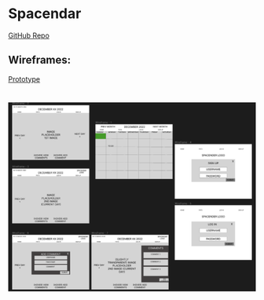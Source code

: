 # Spacendar
[GitHub Repo](https://github.com/case02/spacendar
)
## Wireframes: 
[Prototype](https://www.figma.com/proto/eVNUQhWYYLBGpXavMGYfq6/SPACENDAR?node-id=1%3A44&scaling=min-zoom&page-id=0%3A1&starting-point-node-id=1%3A2)
# ![](frontend/src/assets/images/WireFrame.png)
